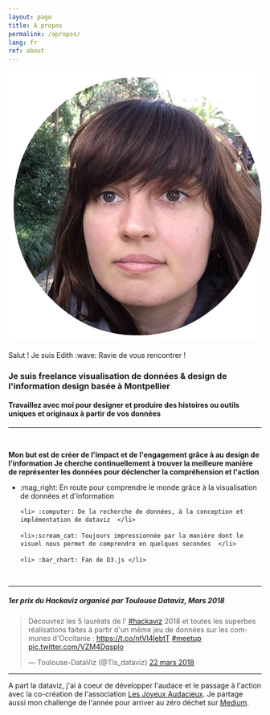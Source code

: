 ```yaml
---
layout: page
title: A propos
permalink: /apropos/
lang: fr
ref: about
---
```

<div class="centered">
  <img class="tete" src="/img/tete-ronde.jpg"/>
  <p> Salut ! Je suis Edith :wave: Ravie de vous rencontrer ! </p>
</div>

### Je suis freelance visualisation de données & design de l'information design basée à Montpellier

<h4> Travaillez avec moi pour designer et produire des histoires ou outils uniques et originaux à partir de vos données</h4>

<hr class="hr-border">
<br>

<p> <b>
Mon but est de créer de l'impact et de l'engagement grâce à au design de l'information
Je cherche continuellement à trouver la meilleure manière de représenter les données pour déclencher la compréhension et l'action
</b> </p>

<div class="description-text">
  <ul>
    <li> :mag_right: En route pour comprendre le monde grâce à la visualisation de données et d'information </li>

    <li> :computer: De la recherche de données, à la conception et implémentation de dataviz  </li>

    <li>:scream_cat: Toujours impressionnée par la manière dont le visuel nous permet de comprendre en quelques secondes  </li>

    <li> :bar_chart: Fan de D3.js </li>
  </ul>

</div>

<br>
<hr class="hr-border">

<div class="centered">
  <h5> 1er prix du Hackaviz organisé par Toulouse Dataviz, Mars 2018 </h5>
  <blockquote class="twitter-tweet tw-align-center" data-lang="fr"><p lang="fr" dir="ltr">Découvrez les 5  lauréats de l&#39;
  <a href="https://twitter.com/hashtag/hackaviz?src=hash&amp;ref_src=twsrc%5Etfw">#hackaviz</a> 2018 et toutes les superbes réalisations faites à partir d&#39;un même jeu de données sur les communes d&#39;Occitanie : <a href="https://t.co/ntVI4lebtT">https://t.co/ntVI4lebtT</a>  <a href="https://twitter.com/hashtag/meetup?src=hash&amp;ref_src=twsrc%5Etfw">#meetup</a> <a href="https://t.co/VZM4Dqsplo">pic.twitter.com/VZM4Dqsplo</a></p>&mdash; Toulouse-DataViz (@Tls_dataviz) <a href="https://twitter.com/Tls_dataviz/status/976818766586802181?ref_src=twsrc%5Etfw">22 mars 2018</a></blockquote>
  <script async src="https://platform.twitter.com/widgets.js" charset="utf-8"></script>
</div>

<hr class="hr-border">
<p class="description-text">
A part la dataviz, j'ai à coeur de développer l'audace et le passage à l'action avec la co-création de l'association
<a class="niceLink" href="http://lesjoyeuxaudacieux.strikingly.com/" >Les Joyeux Audacieux</a>.
Je partage aussi mon challenge de l'année pour arriver au zéro déchet sur
<a class="niceLink" href="https://medium.com/@Ed_Patey" >Medium</a>.
</p>
